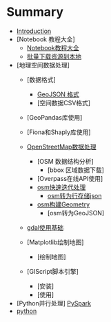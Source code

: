 # Summary

* [Introduction](README.md)
* [Notebook 教程大全]
    * [Notebook教程大全](git_list.md)
    * [批量下载资源到本地](git_get.md)
* [地理空间数据处理]
    * [数据格式]
        * [GeoJSON 格式](http://geojson.org/)
        * [空间数据CSV格式]
    * [GeoPandas库使用]
    * [Fiona和Shaply库使用]
    * [OpenStreetMap数据处理](doc/osm.md)
        * [OSM 数据结构分析]
            * [bbox 区域数据下载]
        * [Overpass在线API使用]
        * [osm快速迭代处理](doc/osm2feature.md)
            * [osm转为行存储json](doc/osm2json.md)
        * [osm构建Geometry](git_get.ipynb)
            * [osm转为GeoJSON]
    * [gdal使用基础](doc/gdal.md)
    
    * [Matplotlib绘制地图]
        * [绘制地图]
    * [GIScript脚本引擎]
        * [安装]
        * [使用]
* [Python并行处理]
    [PySpark](doc/spark.md)
* [python](doc/pystart_catalog.md)

